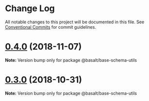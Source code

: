 # Change Log

All notable changes to this project will be documented in this file.
See [Conventional Commits](https://conventionalcommits.org) for commit guidelines.

# [0.4.0](https://github.com/basaltinc/base/compare/v0.3.2...v0.4.0) (2018-11-07)

**Note:** Version bump only for package @basalt/base-schema-utils





# [0.3.0](https://github.com/basaltinc/base/compare/v0.2.2...v0.3.0) (2018-10-31)

**Note:** Version bump only for package @basalt/base-schema-utils
